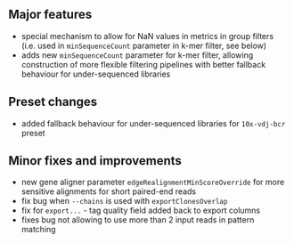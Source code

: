## Major features

- special mechanism to allow for NaN values in metrics in group filters (i.e. used in `minSequenceCount` parameter in k-mer filter, see below)
- adds new `minSequenceCount` parameter for k-mer filter, allowing construction of more flexible filtering pipelines with better fallback behaviour for under-sequenced libraries

## Preset changes

- added fallback behaviour for under-sequenced libraries for `10x-vdj-bcr` preset

## Minor fixes and improvements

- new gene aligner parameter `edgeRealignmentMinScoreOverride` for more sensitive alignments for short paired-end reads 
- fix bug when `--chains` is used with `exportClonesOverlap` 
- fix for `export...` - tag quality field added back to export columns
- fixes bug not allowing to use more than 2 input reads in pattern matching
